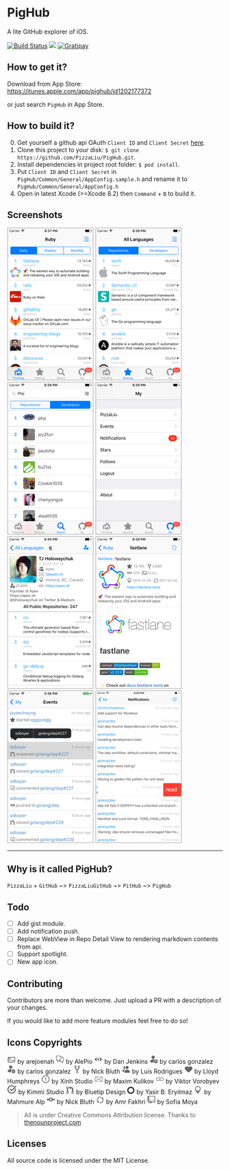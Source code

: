 # PigHub

A lite GitHub explorer of iOS.

[![Build Status](https://travis-ci.org/PizzaLiu/PigHub.svg?branch=master)](https://travis-ci.org/PizzaLiu/PigHub/)
[![](https://img.shields.io/github/release/PizzaLiu/PigHub.svg)](https://github.com/PizzaLiu/PigHub/releases)
[![Gratipay](https://img.shields.io/gratipay/user/PizzaLiu.svg)](https://gratipay.com/PigHub/)

## How to get it?

Download from App Store: https://itunes.apple.com/app/pighub/id1202177372

or just search `PigHub` in App Store.

## How to build it?

0. Get yourself a github api OAuth `Client ID` and `Client Secret` [here](https://github.com/settings/applications/new).
1. Clone this project to your disk: `$ git clone https://github.com/PizzaLiu/PigHub.git`.
2. Install dependencies in project root folder: `$ pod install`.
3. Put `Client ID` and `Client Secret` in `PigHub/Common/General/AppConfig.sample.h` and rename it to `PigHub/Common/General/AppConfig.h`
4. Open in latest Xcode (>=Xcode 8.2) then `Command` + `B` to build it.

## Screenshots

![Trending](_Screenshots/trending.png)
![Ranking](_Screenshots/ranking.png)
![Search](_Screenshots/search.png)
![My](_Screenshots/my.png)
![User](_Screenshots/user.png)
![Repo](_Screenshots/repo.png)
![Events](_Screenshots/events.png)
![Notifications](_Screenshots/notifications.png)

-------------

## Why is it called PigHub?

`PizzaLiu` + `GitHub` ~> `PizzaLiuGitHub` ~> `PitHub` ~> `PigHub`


## Todo

- [ ] Add gist module.
- [ ] Add notification push.
- [ ] Replace WebView in Repo Detail View to rendering markdown contents from api.
- [ ] Support spotlight.
- [ ] New app icon.

## Contributing

Contributors are more than welcome. Just upload a PR with a description of your changes.

If you would like to add more feature modules feel free to do so!

## Icons Copyrights

![code](PigHub/Assets.xcassets/Code20.imageset/code20.png) by arejoenah
![comment](PigHub/Assets.xcassets/Comment20.imageset/comment20.png) by AlePio
![eye](PigHub/Assets.xcassets/Eye20.imageset/eye20.png) by Dan Jenkins
![follow](PigHub/Assets.xcassets/Follow20.imageset/follow20.png) by carlos gonzalez
![following](PigHub/Assets.xcassets/Following20.imageset/following20.png) by carlos gonzalez
![fork](PigHub/Assets.xcassets/Fork20.imageset/fork.png) by Nick Bluth
![group](PigHub/Assets.xcassets/Group20.imageset/group20.png) by Luis Rodrigues
![heart](PigHub/Assets.xcassets/Heart20.imageset/heart20.png) by Lloyd Humphreys
![issue](PigHub/Assets.xcassets/Issue20.imageset/issue20.png) by Xinh Studio
![letter](PigHub/Assets.xcassets/Letter20.imageset/letter20.png) by Maxim Kulikov
![link](PigHub/Assets.xcassets/Link20.imageset/link20.png) by Viktor Vorobyev
![mark](PigHub/Assets.xcassets/Mark22.imageset/mark-bg.png) by Kimmi Studio
![merge](PigHub/Assets.xcassets/Merge20.imageset/merge20.png) by Bluetip Design
![okay](PigHub/Assets.xcassets/Okay.imageset/Okay.png) by Yasir B. Eryılmaz
![pin](PigHub/Assets.xcassets/Pin20.imageset/pin20.png) by Mahmure Alp
![push](PigHub/Assets.xcassets/Push20.imageset/push20.png) by Nick Bluth
![refresh](PigHub/Assets.xcassets/Refresh20.imageset/refresh20.png) by Amr Fakhri
![repo](PigHub/Assets.xcassets/Repository20.imageset/repository.png) by Sofía Moya

> All is under Creative Commons Attribution license.
> Thanks to [thenounproject.com](https://thenounproject.com)

## Licenses

All source code is licensed under the MIT License.

